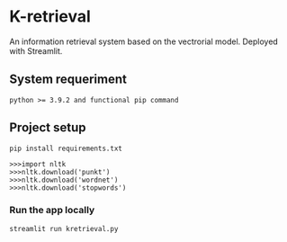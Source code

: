 # K-retrieval
An information retrieval system based on the vectrorial model. Deployed with Streamlit.

## System requeriment
```
python >= 3.9.2 and functional pip command
```

## Project setup
```
pip install requirements.txt
```
```
>>>import nltk
>>>nltk.download('punkt')
>>>nltk.download('wordnet')
>>>nltk.download('stopwords')
```

### Run the app locally
```
streamlit run kretrieval.py
```
